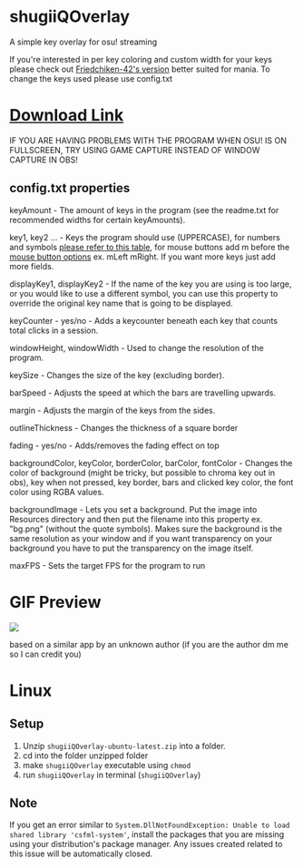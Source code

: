 
# shugiiQOverlay
 A simple key overlay for osu! streaming
 
 If you're interested in per key coloring and custom width for your keys please check out [Friedchiken-42's version](https://github.com/Friedchicken-42/shugiiQOverlay) better suited for mania.
To change the keys used please use config.txt
# [Download Link](https://github.com/Blondazz/shugiiQOverlay/releases/tag/v1.0.2)
IF YOU ARE HAVING PROBLEMS WITH THE PROGRAM WHEN OSU! IS ON FULLSCREEN, TRY USING GAME CAPTURE INSTEAD OF WINDOW CAPTURE IN OBS!


## config.txt properties
keyAmount - The amount of keys in the program (see the readme.txt for recommended widths for certain keyAmounts).

key1, key2 ... - Keys the program should use (UPPERCASE), for numbers and symbols [please refer to this table](https://www.sfml-dev.org/documentation/2.5.1/classsf_1_1Keyboard.php#acb4cacd7cc5802dec45724cf3314a142), for mouse buttons add m before the [mouse button options](https://www.sfml-dev.org/documentation/2.5.1/classsf_1_1Mouse.php#a4fb128be433f9aafe66bc0c605daaa90) ex. mLeft mRight. If you want more keys just add more fields.

displayKey1, displayKey2 - If the name of the key you are using is too large, or you would like to use a different symbol, you can use this property to override the original key name that is going to be displayed.

keyCounter - yes/no - Adds a keycounter beneath each key that counts total clicks in a session.

windowHeight, windowWidth - Used to change the resolution of the program.

keySize - Changes the size of the key (excluding border).

barSpeed - Adjusts the speed at which the bars are travelling upwards.

margin - Adjusts the margin of the keys from the sides.

outlineThickness - Changes the thickness of a square border

fading - yes/no - Adds/removes the fading effect on top 

backgroundColor, keyColor, borderColor, barColor, fontColor - Changes the color of background (might be tricky, but possible to chroma key out in obs), key when not pressed, key border, bars and clicked key color, the font color using RGBA values.

backgroundImage - Lets you set a background. Put the image into Resources directory and then put the filename into this property ex. "bg.png" (without the quote symbols). Makes sure the background is the same resolution as your window and if you want transparency on your background you have to put the transparency on the image itself.

maxFPS - Sets the target FPS for the program to run

# GIF Preview

![](https://puu.sh/I6Kg1/4ff86be176.gif)

based on a similar app by an unknown author (if you are the author dm me so I can credit you)

# Linux

## Setup

1. Unzip `shugiiQOverlay-ubuntu-latest.zip` into a folder.
2. cd into the folder unzipped folder
3. make `shugiiQOverlay` executable using `chmod`
4. run `shugiiQOverlay` in terminal (`shugiiQOverlay`)

## Note

If you get an error similar to `System.DllNotFoundException: Unable to load shared library 'csfml-system'`, install the packages that you are missing using your distribution's package manager. Any issues created related to this issue will be automatically closed.
